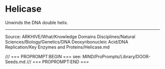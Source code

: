 # Helicase

Unwinds the DNA double helix.

---
Source: ARKHIVE/What/Knowledge Domains Disciplines/Natural Sciences/Biology/Genetics/DNA Deoxyribonucleic Acid/DNA Replication/Key Enzymes and Proteins/Helicase.md

/// === PROPROMPT:BEGIN ===
see: MIND/ProPrompts/Library/DOOR-Seeds.md
/// === PROPROMPT:END ===
